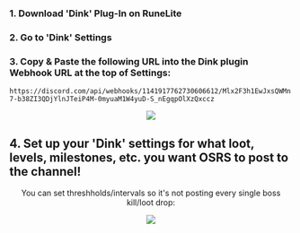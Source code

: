 
### 1. Download 'Dink' Plug-In on RuneLite
   
### 2. Go to 'Dink' Settings
   
### 3. Copy & Paste the following URL into the Dink plugin Webhook URL at the top of Settings:


`https://discord.com/api/webhooks/1141917762730606612/Mlx2F3h1EwJxsQWMn7-b38ZI3QDjYlnJTeiP4M-0myuaM1W4yuD-S_nEgqpOlXzQxccz`


<p align="center">
  <img src="https://i.imgur.com/5NqKuuO.png">
</p>

## 4. Set up your 'Dink' settings for what loot, levels, milestones, etc. you want OSRS to post to the channel!

<p align="center">
  You can set threshholds/intervals so it's not posting every single boss kill/loot drop:
</p>


<p align="center">
  <img src="https://i.imgur.com/3kWbGSh.png">
</p>
